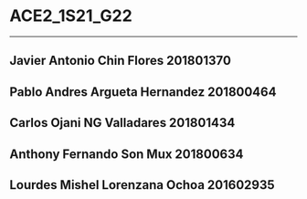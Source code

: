# ACE2_1S21_G22
---
## Javier Antonio Chin Flores 201801370
## Pablo Andres Argueta Hernandez 201800464
## Carlos Ojani NG Valladares   201801434
## Anthony Fernando Son Mux  201800634
## Lourdes Mishel Lorenzana Ochoa 201602935
